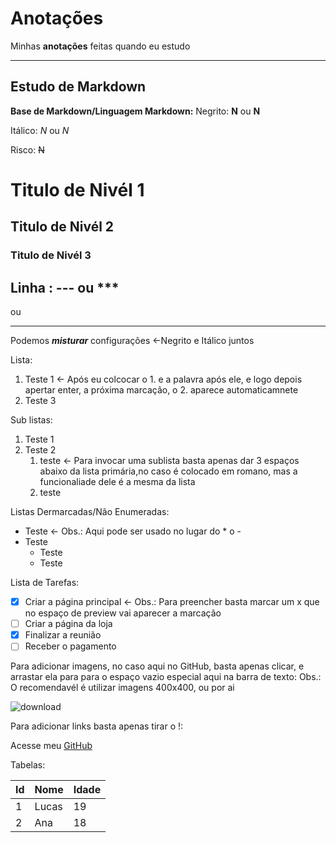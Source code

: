 # Anotações
 Minhas **anotações** feitas quando eu estudo
 
***

## Estudo de Markdown

**Base de Markdown/Linguagem Markdown:**
Negrito: **N** ou __N__

Itálico: *N* ou _N_

Risco: ~~N~~

# Titulo de Nivél 1

## Titulo de Nivél 2

### Titulo de Nivél 3

Linha : --- ou ***
---
ou
***

Podemos __*misturar*__ configurações <-Negrito e Itálico juntos

Lista:
1. Teste 1 <- Após eu colcocar o 1. e a palavra após ele, e logo depois apertar enter, a próxima marcação, o 2. aparece automaticamnete
2. Teste 3

Sub listas:
1. Teste 1
2. Teste 2
   1. teste <- Para invocar uma sublista basta apenas dar 3 espaços abaixo da lista primária,no caso é colocado em romano, mas a funcionaliade dele é a mesma da lista
   2. teste

Listas Dermarcadas/Não Enumeradas:
* Teste <- Obs.: Aqui pode ser usado no lugar do * o -
* Teste
   * Teste
   * Teste

Lista de Tarefas:
- [x] Criar a página principal <- Obs.: Para preencher basta marcar um x que no espaço de preview vai aparecer a marcação
- [ ] Criar a página da loja
- [x] Finalizar a reunião
- [ ] Receber o pagamento

Para adicionar imagens, no caso aqui no GitHub, basta apenas clicar, e arrastar ela para para o espaço vazio especial aqui na barra de texto:
Obs.: O recomendavél é utilizar imagens 400x400, ou por ai

![download](https://user-images.githubusercontent.com/89665241/145050947-7c6ea857-b835-45d4-a90b-96ea0f0c5440.png)

Para adicionar links basta apenas tirar o !:

Acesse meu [GitHub](https://github.com/PereiraLegend)

Tabelas:

Id | Nome | Idade
---|---|---
1 | Lucas | 19
2 | Ana | 18
